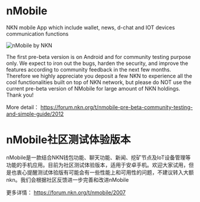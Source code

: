 # nMobile
NKN mobile App which include wallet, news, d-chat and IOT devices communication functions

![nMobile by NKN](https://github.com/nknorg/nMobile/blob/master/nmobile%20collage.jpeg)

The first pre-beta version is on Android and for community testing purpose only. We expect to iron out the bugs, harden the security, and improve the features according to community feedback in the next few months. Therefore we highly appreciate you deposit a few NKN to experience all the cool functionalities built on top of NKN network, but please do NOT use the current pre-beta version of NMobile for large amount of NKN holdings. Thank you!

More detail：
https://forum.nkn.org/t/nmobile-pre-beta-community-testing-and-simple-guide/2012




# nMobile社区测试体验版本
nMobile是一款结合NKN钱包功能、聊天功能、新闻、挖矿节点及IoT设备管理等功能的手机应用。目前为社区测试体验版本，适用于安卓手机。欢迎大家试用，但是也衷心提醒测试体验版有可能会有一些性能上和可用性的问题，不建议转入大额nkn。我们会根据社区反馈进一步完善和改进nMobile

更多详情：
https://forum.nkn.org/t/nmobile/2007


